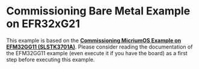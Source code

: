 # Commissioning Bare Metal Example on EFR32xG21

This example is based on the [**Commissioning MicriumOS Example on EFM32GG11 (SLSTK3701A)**](../../micrium_os/SLSTK3701A/README.md).
Please consider reading the documentation of the EFM32GG11 example (even execute it if you have the board) as a first step before executing this example.
